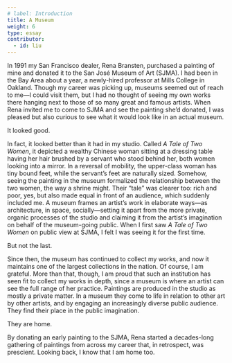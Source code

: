 ```yaml
---
# label: Introduction
title: A Museum
weight: 6
type: essay
contributor:
  - id: liu
---
```


In 1991 my San Francisco dealer, Rena Bransten, purchased a painting of mine and donated it to the San José Museum of Art (SJMA). I had been in the Bay Area about a year, a newly-hired professor at Mills College in Oakland. Though my career was picking up, museums seemed out of reach to me&mdash;I could visit them, but I had no thought of seeing my own works there hanging next to those of so many great and famous artists. When Rena invited me to come to SJMA and see the painting she’d donated, I was pleased but also curious to see what it would look like in an actual museum.

It looked good.

In fact, it looked better than it had in my studio. Called *A Tale of Two Women*, it depicted a wealthy Chinese woman sitting at a dressing table having her hair brushed by a servant who stood behind her, both women looking into a mirror. In a reversal of mobility, the upper-class woman has tiny bound feet, while the servant’s feet are naturally sized. Somehow, seeing the painting in the museum formalized the relationship between the two women, the way a shrine might. Their “tale” was clearer too: rich and poor, yes, but also made equal in front of an audience, which suddenly included me. A museum frames an artist’s work in elaborate ways&mdash;as architecture, in space, socially&mdash;setting it apart from the more private, organic processes of the studio and claiming it from the artist’s imagination on behalf of the museum-going public. When I first saw *A Tale of Two Women* on public view at SJMA, I felt I was seeing it for the first time.

But not the last.

Since then, the museum has continued to collect my works, and now it maintains one of the largest collections in the nation. Of course, I am grateful. More than that, though, I am proud that such an institution has seen fit to collect my works in depth, since a museum is where an artist can see the full range of her practice. Paintings are produced in the studio as mostly a private matter. In a museum they come to life in relation to other art by other artists, and by engaging an increasingly diverse public audience. They find their place in the public imagination.

They are home.

By donating an early painting to the SJMA, Rena started a decades-long gathering of paintings from across my career that, in retrospect, was prescient. Looking back, I know that I am home too.
